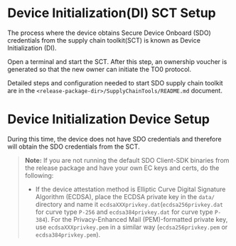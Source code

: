 # Device Initialization(DI) SCT Setup
The process where the device obtains Secure Device Onboard (SDO) credentials from the supply chain toolkit(SCT) is known as Device Initialization (DI).

Open a terminal and start the SCT. After this step, an ownership voucher
is generated so that the new owner can initiate the TO0 protocol.

Detailed steps and configuration needed to start SDO supply chain toolkit are in the `<release-package-dir>/SupplyChainTools/README.md` document.

# Device Initialization Device Setup

During this time, the device does not have SDO credentials and therefore will obtain the SDO credentials from the SCT.

> **Note:** If you are not running the default SDO Client-SDK binaries from the release package and have your own EC keys and certs, do the following:
>
>   - If the device attestation method is Elliptic Curve Digital Signature Algorithm (ECDSA), place the ECDSA private key in the `data/` directory and name it `ecdsaXXXprivkey.dat`(`ecdsa256privkey.dat` for curve type `P-256` and `ecdsa384privkey.dat` for curve type `P-384`). For the Privacy-Enhanced Mail (PEM)-formatted private key, use `ecdsaXXXprivkey.pem` in a similar way (`ecdsa256privkey.pem` or `ecdsa384privkey.pem`).

